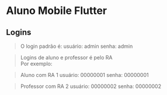 # Aluno Mobile Flutter

## Logins

> O login padrão é:
> usuário: admin
> senha: admin

> Logins de aluno e professor é pelo RA  
> Por exemplo:

> Aluno com RA 1
> usuário: 00000001
> senha: 00000001

> Professor com RA 2
> usuário: 00000002
> senha: 00000002
